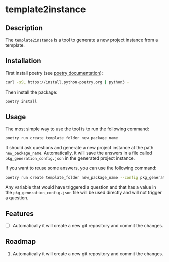 # template2instance

## Description
The `template2instance` is a tool to generate a new project instance from a template.

## Installation
First install poetry (see [poetry documentation](https://python-poetry.org/docs/)):
``` bash
curl -sSL https://install.python-poetry.org | python3 -
```

Then install the package:
``` bash
poetry install
```

## Usage

The most simple way to use the tool is to run the following command:
``` bash
poetry run create template_folder new_package_name
```
It should ask questions and generate a new project instance at the 
path ``new_package_name``.
Automatically, it will save the answers in a file called 
`pkg_generation_config.json` in the generated project instance.


If you want to reuse some answers, you can use the following command:
``` bash
poetry run create template_folder new_package_name --config pkg_generation_config.json
```
Any variable that would have triggered a question and that has a value in the
`pkg_generation_config.json` file will be used directly and will not trigger a question.

## Features
 - [ ] Automatically it will create a new git repository and commit the changes.

## Roadmap
 1. Automatically it will create a new git repository and commit the changes.